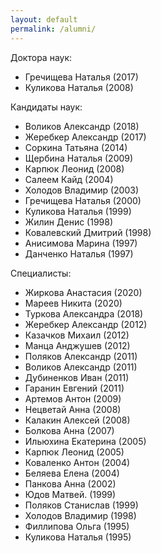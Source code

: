 ```yaml
---
layout: default
permalink: /alumni/
---
```


Доктора наук:
- Гречищева Наталья (2017)
- Куликова Наталья (2008)

Кандидаты наук:
- Воликов Александр (2018)
- Жеребкер Александр (2017)
- Соркина Татьяна (2014)
- Щербина Наталья (2009)
- Карпюк Леонид (2008)
- Салеем Кайд (2004)
- Холодов Владимир (2003)
- Гречищева Наталья (2000)
- Куликова Наталья (1999)
- Жилин Денис (1998)
- Ковалевский Дмитрий (1998)
- Анисимова Марина (1997)
- Данченко Наталья (1997)

Специалисты:
- Жиркова Анастасия (2020)
- Мареев Никита (2020)
- Туркова Александра (2018)
- Жеребкер Александр (2012)
- Казачков Михаил (2012)
- Манца Анджушев (2012)
- Поляков Александр (2011)
- Воликов Александр (2011)
- Дубиненков Иван (2011)
- Гаранин Евгений (2011)
- Артемов Антон (2009)
- Нецветай Анна (2008)
- Калакин Алексей (2008)
- Болкова Анна (2007)
- Ильюхина Екатерина (2005)
- Карпюк Леонид (2005)
- Коваленко Антон (2004)
- Беляева Елена (2004)
- Панкова Анна (2002)
- Юдов Матвей. (1999)
- Поляков Станислав (1999)
- Холодов Владимир (1998)
- Филлипова Ольга (1995)
- Куликова Наталья (1995)
